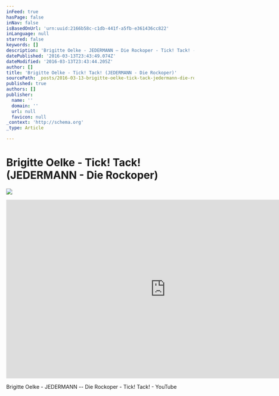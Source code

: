 ```yaml
---
inFeed: true
hasPage: false
inNav: false
isBasedOnUrl: 'urn:uuid:2166b58c-c1db-441f-a5fb-e361436cc822'
inLanguage: null
starred: false
keywords: []
description: 'Brigitte Oelke - JEDERMANN – Die Rockoper - Tick! Tack! - YouTube'
datePublished: '2016-03-13T23:43:49.074Z'
dateModified: '2016-03-13T23:43:44.205Z'
author: []
title: 'Brigitte Oelke - Tick! Tack! (JEDERMANN - Die Rockoper)'
sourcePath: _posts/2016-03-13-brigitte-oelke-tick-tack-jedermann-die-rockoper.md
published: true
authors: []
publisher:
  name: ''
  domain: ''
  url: null
  favicon: null
_context: 'http://schema.org'
_type: Article

---
```

# Brigitte Oelke - Tick! Tack! (JEDERMANN - Die Rockoper)
![](https://s3-us-west-2.amazonaws.com/the-grid-img/p/49e6fc14b8edba3a78b02e954af2d57ae3c3feac.jpg)

<iframe src="https://cdn.embedly.com/widgets/media.html?src=https%3A%2F%2Fwww.youtube.com%2Fembed%2Fvideoseries%3Flist%3DPLOVXCPUZbGPWTaXeL8reNw5Ni5r_lUDd6&amp;url=https%3A%2F%2Fwww.youtube.com%2Fwatch%3Flist%3DPLOVXCPUZbGPWTaXeL8reNw5Ni5r_lUDd6%26v%3DUYBxh9P2oaQ&amp;image=https%3A%2F%2Fi.ytimg.com%2Fvi%2FUYBxh9P2oaQ%2Fhqdefault.jpg&amp;key=b7d04c9b404c499eba89ee7072e1c4f7&amp;type=text%2Fhtml&amp;schema=youtube" width="854" height="480" scrolling="no" frameborder="0" allowfullscreen="allowfullscreen" style=""></iframe>

Brigitte Oelke - JEDERMANN -- Die Rockoper - Tick! Tack! - YouTube